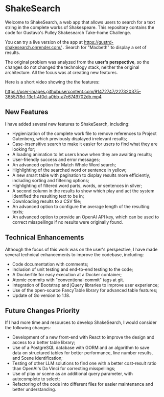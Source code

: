 # ShakeSearch

Welcome to ShakeSearch, a web app that allows users to search for a text string in the complete works of Shakespeare. This repository contains the code for Gustavo's Pulley Shakesearch Take-home Challenge.

You can try a live version of the app at https://gustrd-shakesearch.onrender.com/ . Search for "Macbeth" to display a set of results.

The original problem was analyzed from the  **user's perspective**, so the changes do not changed the technology stack,
neither the original architecture. All the focus was at creating new features.

Here is a short video showing the the features: 

https://user-images.githubusercontent.com/91472747/227320375-36557f8d-13cf-4f0d-a0bb-a7c6749702db.mp4

## New Features

I have added several new features to ShakeSearch, including:

- Hygienization of the complete work file to remove references to Project Gutenberg, which previously displayed irrelevant results;
- Case-insensitive search to make it easier for users to find what they are looking for;
- A loading animation to let users know when they are awaiting results;
- User-friendly success and error messages;
- An advanced option for Match Whole Word search;
- Highlighting of the searched word or sentence in yellow;
- A new smart table with pagination to display results more efficiently, including sorting and filtering options;
- Highlighting of filtered word parts, words, or sentences in silver;
- A second column in the results to show which play and act the system identified the resulting text to be in;
- Downloading results to a CSV file;
- An advanced option to configure the average length of the resulting texts;
- An advanced option to provide an OpenAI API key, which can be used to correct misspellings if no results were originally found.

## Technical Enhancements

Although the focus of this work was on the user's perspective, I have made several technical enhancements to improve the codebase, including:

- Code documentation with comments;
- Inclusion of unit testing and end-to-end testing to the code;
- A Dockerfile for easy execution at a Docker container;
- Atomic commits with "conventional commit" tags at git.
- Integration of Bootstrap and jQuery libraries to improve user experience;
- Use of the open-source FancyTable library for advanced table features;
- Update of Go version to 1.18.

## Future Changes Priority

If I had more time and resources to develop ShakeSearch, I would consider the following changes:

- Development of a new front-end with React to improve the design and access to a better table library;
- Use of a PostgreSQL database with GORM and an algorithm to save data on structured tables for better performance, line number results, and Scene identification;
- Testing of other LLM solutions to find one with a better cost-result ratio than OpenAI's Da Vinci for correcting misspellings;
- Use of play or scene as an additional query parameter, with autocomplete to select;
- Refactoring of the code into different files for easier maintenance and better understanding.

